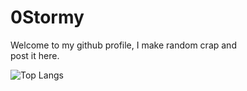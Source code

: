 # 0Stormy
Welcome to my github profile, I make random crap and <br>
post it here.

![Top Langs](https://github-readme-stats.vercel.app/api/top-langs/?username=kinda-stormy&hide_progress=false#gh-dark-mode-only)
